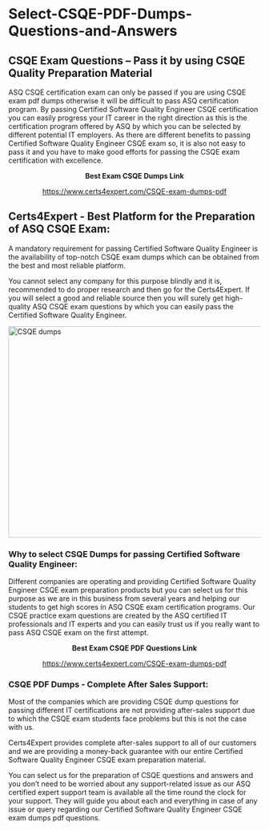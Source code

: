 # Select-CSQE-PDF-Dumps-Questions-and-Answers
<h2><strong>CSQE Exam Questions &ndash; Pass it by using CSQE Quality Preparation Material</strong></h2>
<p>ASQ CSQE certification exam can only be passed if you are using CSQE exam pdf dumps otherwise it will be difficult to pass ASQ certification program. By passing Certified Software Quality Engineer CSQE certification you can easily progress your IT career in the right direction as this is the certification program offered by ASQ by which you can be selected by different potential IT employers. As there are different benefits to passing Certified Software Quality Engineer CSQE exam so, it is also not easy to pass it and you have to make good efforts for passing the CSQE exam certification with excellence.</p>
<p style="text-align: center;"><strong>Best Exam CSQE Dumps Link</strong></p>
<p style="text-align: center;"><a href="exam%20link">https://www.certs4expert.com/CSQE-exam-dumps-pdf</a></p>
<h2><strong>Certs4Expert - Best Platform for the Preparation of ASQ CSQE Exam:&nbsp; </strong></h2>
<p>A mandatory requirement for passing Certified Software Quality Engineer is the availability of top-notch CSQE exam dumps which can be obtained from the best and most reliable platform.</p>
<p>You cannot select any company for this purpose blindly and it is, recommended to do proper research and then go for the Certs4Expert. If you will select a good and reliable source then you will surely get high-quality ASQ CSQE exam questions by which you can easily pass the Certified Software Quality Engineer.</p>
<p><img style="display: block; margin-left: auto; margin-right: auto;" src="https://i.imgur.com/cCy1yN2.png" alt="CSQE dumps" width="750" height="422" /></p>
<h3><strong>Why to select CSQE Dumps for passing Certified Software Quality Engineer:</strong></h3>
<p>Different companies are operating and providing Certified Software Quality Engineer CSQE exam preparation products but you can select us for this purpose as we are in this business from several years and helping our students to get high scores in ASQ CSQE exam certification programs. Our CSQE practice exam questions are created by the ASQ certified IT professionals and IT experts and you can easily trust us if you really want to pass ASQ CSQE exam on the first attempt.</p>
<p style="text-align: center;"><strong>Best Exam CSQE PDF Questions Link</strong></p>
<p style="text-align: center;"><a href="exam%20link">https://www.certs4expert.com/CSQE-exam-dumps-pdf</a></p>
<h3><strong>CSQE PDF Dumps - Complete After Sales Support:</strong></h3>
<p>Most of the companies which are providing CSQE dump questions for passing different IT certifications are not providing after-sales support due to which the CSQE exam students face problems but this is not the case with us.</p>
<p>Certs4Expert provides complete after-sales support to all of our customers and we are providing a money-back guarantee with our entire Certified Software Quality Engineer CSQE exam preparation material.</p>
<p>You can select us for the preparation of CSQE questions and answers and you don&rsquo;t need to be worried about any support-related issue as our ASQ certified expert support team is available all the time round the clock for your support. They will guide you about each and everything in case of any issue or query regarding our Certified Software Quality Engineer CSQE exam dumps pdf questions.</p>
